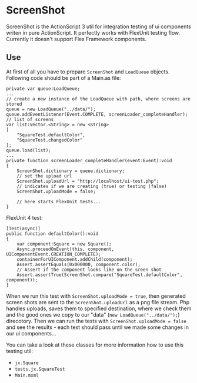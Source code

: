 ScreenShot
==========

ScreenShot is the ActionScript 3 util for integration testing of ui components writen in pure ActionScript. It perfectly works with FlexUnit testing flow. Currently it doesn't support Flex Framework components.

## Use

At first of all you have to prepare `ScreenShot` and `LoadQueue` objects. Following code should be part of a Main.as file:

	private var queue:LoadQueue;
	...
	// create a new instance of the LoadQueue with path, where screens are stored
	queue = new LoadQueue("../data/");
	queue.addEventListener(Event.COMPLETE, screenLoader_completeHandler);
	// list of screens
	var list:Vector.<String> = new <String>
	[
		"SquareTest.defaultColor",
		"SquareTest.changedColor"
	];
	queue.load(list);
	...
	private function screenLoader_completeHandler(event:Event):void
	{
		ScreenShot.dictionary = queue.dictionary;
		// set the upload url
		ScreenShot.uploadUrl = "http://localhost/ui-test.php";
		// indicates if we are creating (true) or testing (false)
		ScreenShot.uploadMode = false;

		// here starts FlexUnit tests...
	}

FlexUnit 4 test:

	[Test(async)]
	public function defaultColor():void
	{
		var component:Square = new Square();
		Async.proceedOnEvent(this, component, UIComponentEvent.CREATION_COMPLETE);
		containerForUIComponent.addChild(component);
		Assert.assertEquals(0x000000, component.color);
		// Assert if the component looks like on the sreen shot
		Assert.assertTrue(ScreenShot.compare("SquareTest.defaultColor", component));
	}

When we run this test with `ScreenShot.uploadMode = true`, then generated screen shots are sent to the `ScreenShot.uploadUrl` as a png file stream. Php handles uploads, saves them to specified destination, where we check them and the good ones we copy to our "data" (`new LoadQueue("../data/");`) direcotory. Then we can run the tests with `ScreenShot.uploadMode = false` and see the results - each test should pass until we made some changes in our ui components...

You can take a look at these classes for more information how to use this testing util:

 - `jx.Square`
 - `tests.jx.SquareTest`
 - `Main.mxml`